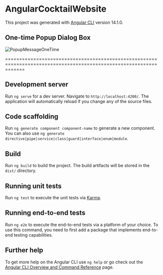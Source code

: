 # AngularCocktailWebsite

This project was generated with [Angular CLI](https://github.com/angular/angular-cli) version 14.1.0.

## One-time Popup Dialog Box
![PopupMessageOneTime](https://user-images.githubusercontent.com/59939048/207766251-72671176-a31a-4e10-b3d7-d491837d72bd.gif)


===================================================================================================================

## Development server

Run `ng serve` for a dev server. Navigate to `http://localhost:4200/`. The application will automatically reload if you change any of the source files.

## Code scaffolding

Run `ng generate component component-name` to generate a new component. You can also use `ng generate directive|pipe|service|class|guard|interface|enum|module`.

## Build

Run `ng build` to build the project. The build artifacts will be stored in the `dist/` directory.

## Running unit tests

Run `ng test` to execute the unit tests via [Karma](https://karma-runner.github.io).

## Running end-to-end tests

Run `ng e2e` to execute the end-to-end tests via a platform of your choice. To use this command, you need to first add a package that implements end-to-end testing capabilities.

## Further help

To get more help on the Angular CLI use `ng help` or go check out the [Angular CLI Overview and Command Reference](https://angular.io/cli) page.
